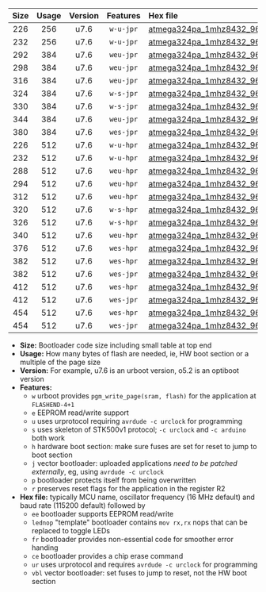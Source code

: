 |Size|Usage|Version|Features|Hex file|
|:-:|:-:|:-:|:-:|:--|
|226|256|u7.6|`w-u-jpr`|[atmega324pa_1mhz8432_9600bps_ur_vbl.hex](https://raw.githubusercontent.com/stefanrueger/urboot/main/bootloaders/atmega324pa/fcpu_1mhz8432/9600_bps/atmega324pa_1mhz8432_9600bps_ur_vbl.hex)|
|232|256|u7.6|`w-u-jpr`|[atmega324pa_1mhz8432_9600bps_lednop_ur_vbl.hex](https://raw.githubusercontent.com/stefanrueger/urboot/main/bootloaders/atmega324pa/fcpu_1mhz8432/9600_bps/atmega324pa_1mhz8432_9600bps_lednop_ur_vbl.hex)|
|292|384|u7.6|`weu-jpr`|[atmega324pa_1mhz8432_9600bps_ee_ur_vbl.hex](https://raw.githubusercontent.com/stefanrueger/urboot/main/bootloaders/atmega324pa/fcpu_1mhz8432/9600_bps/atmega324pa_1mhz8432_9600bps_ee_ur_vbl.hex)|
|298|384|u7.6|`weu-jpr`|[atmega324pa_1mhz8432_9600bps_ee_lednop_ur_vbl.hex](https://raw.githubusercontent.com/stefanrueger/urboot/main/bootloaders/atmega324pa/fcpu_1mhz8432/9600_bps/atmega324pa_1mhz8432_9600bps_ee_lednop_ur_vbl.hex)|
|316|384|u7.6|`weu-jpr`|[atmega324pa_1mhz8432_9600bps_ee_lednop_fr_ur_vbl.hex](https://raw.githubusercontent.com/stefanrueger/urboot/main/bootloaders/atmega324pa/fcpu_1mhz8432/9600_bps/atmega324pa_1mhz8432_9600bps_ee_lednop_fr_ur_vbl.hex)|
|324|384|u7.6|`w-s-jpr`|[atmega324pa_1mhz8432_9600bps_vbl.hex](https://raw.githubusercontent.com/stefanrueger/urboot/main/bootloaders/atmega324pa/fcpu_1mhz8432/9600_bps/atmega324pa_1mhz8432_9600bps_vbl.hex)|
|330|384|u7.6|`w-s-jpr`|[atmega324pa_1mhz8432_9600bps_lednop_vbl.hex](https://raw.githubusercontent.com/stefanrueger/urboot/main/bootloaders/atmega324pa/fcpu_1mhz8432/9600_bps/atmega324pa_1mhz8432_9600bps_lednop_vbl.hex)|
|344|384|u7.6|`weu-jpr`|[atmega324pa_1mhz8432_9600bps_ee_lednop_fr_ce_ur_vbl.hex](https://raw.githubusercontent.com/stefanrueger/urboot/main/bootloaders/atmega324pa/fcpu_1mhz8432/9600_bps/atmega324pa_1mhz8432_9600bps_ee_lednop_fr_ce_ur_vbl.hex)|
|380|384|u7.6|`wes-jpr`|[atmega324pa_1mhz8432_9600bps_ee_vbl.hex](https://raw.githubusercontent.com/stefanrueger/urboot/main/bootloaders/atmega324pa/fcpu_1mhz8432/9600_bps/atmega324pa_1mhz8432_9600bps_ee_vbl.hex)|
|226|512|u7.6|`w-u-hpr`|[atmega324pa_1mhz8432_9600bps_ur.hex](https://raw.githubusercontent.com/stefanrueger/urboot/main/bootloaders/atmega324pa/fcpu_1mhz8432/9600_bps/atmega324pa_1mhz8432_9600bps_ur.hex)|
|232|512|u7.6|`w-u-hpr`|[atmega324pa_1mhz8432_9600bps_lednop_ur.hex](https://raw.githubusercontent.com/stefanrueger/urboot/main/bootloaders/atmega324pa/fcpu_1mhz8432/9600_bps/atmega324pa_1mhz8432_9600bps_lednop_ur.hex)|
|288|512|u7.6|`weu-hpr`|[atmega324pa_1mhz8432_9600bps_ee_ur.hex](https://raw.githubusercontent.com/stefanrueger/urboot/main/bootloaders/atmega324pa/fcpu_1mhz8432/9600_bps/atmega324pa_1mhz8432_9600bps_ee_ur.hex)|
|294|512|u7.6|`weu-hpr`|[atmega324pa_1mhz8432_9600bps_ee_lednop_ur.hex](https://raw.githubusercontent.com/stefanrueger/urboot/main/bootloaders/atmega324pa/fcpu_1mhz8432/9600_bps/atmega324pa_1mhz8432_9600bps_ee_lednop_ur.hex)|
|312|512|u7.6|`weu-hpr`|[atmega324pa_1mhz8432_9600bps_ee_lednop_fr_ur.hex](https://raw.githubusercontent.com/stefanrueger/urboot/main/bootloaders/atmega324pa/fcpu_1mhz8432/9600_bps/atmega324pa_1mhz8432_9600bps_ee_lednop_fr_ur.hex)|
|320|512|u7.6|`w-s-hpr`|[atmega324pa_1mhz8432_9600bps.hex](https://raw.githubusercontent.com/stefanrueger/urboot/main/bootloaders/atmega324pa/fcpu_1mhz8432/9600_bps/atmega324pa_1mhz8432_9600bps.hex)|
|326|512|u7.6|`w-s-hpr`|[atmega324pa_1mhz8432_9600bps_lednop.hex](https://raw.githubusercontent.com/stefanrueger/urboot/main/bootloaders/atmega324pa/fcpu_1mhz8432/9600_bps/atmega324pa_1mhz8432_9600bps_lednop.hex)|
|340|512|u7.6|`weu-hpr`|[atmega324pa_1mhz8432_9600bps_ee_lednop_fr_ce_ur.hex](https://raw.githubusercontent.com/stefanrueger/urboot/main/bootloaders/atmega324pa/fcpu_1mhz8432/9600_bps/atmega324pa_1mhz8432_9600bps_ee_lednop_fr_ce_ur.hex)|
|376|512|u7.6|`wes-hpr`|[atmega324pa_1mhz8432_9600bps_ee.hex](https://raw.githubusercontent.com/stefanrueger/urboot/main/bootloaders/atmega324pa/fcpu_1mhz8432/9600_bps/atmega324pa_1mhz8432_9600bps_ee.hex)|
|382|512|u7.6|`wes-hpr`|[atmega324pa_1mhz8432_9600bps_ee_lednop.hex](https://raw.githubusercontent.com/stefanrueger/urboot/main/bootloaders/atmega324pa/fcpu_1mhz8432/9600_bps/atmega324pa_1mhz8432_9600bps_ee_lednop.hex)|
|382|512|u7.6|`wes-jpr`|[atmega324pa_1mhz8432_9600bps_ee_lednop_vbl.hex](https://raw.githubusercontent.com/stefanrueger/urboot/main/bootloaders/atmega324pa/fcpu_1mhz8432/9600_bps/atmega324pa_1mhz8432_9600bps_ee_lednop_vbl.hex)|
|412|512|u7.6|`wes-hpr`|[atmega324pa_1mhz8432_9600bps_ee_lednop_fr.hex](https://raw.githubusercontent.com/stefanrueger/urboot/main/bootloaders/atmega324pa/fcpu_1mhz8432/9600_bps/atmega324pa_1mhz8432_9600bps_ee_lednop_fr.hex)|
|412|512|u7.6|`wes-jpr`|[atmega324pa_1mhz8432_9600bps_ee_lednop_fr_vbl.hex](https://raw.githubusercontent.com/stefanrueger/urboot/main/bootloaders/atmega324pa/fcpu_1mhz8432/9600_bps/atmega324pa_1mhz8432_9600bps_ee_lednop_fr_vbl.hex)|
|454|512|u7.6|`wes-hpr`|[atmega324pa_1mhz8432_9600bps_ee_lednop_fr_ce.hex](https://raw.githubusercontent.com/stefanrueger/urboot/main/bootloaders/atmega324pa/fcpu_1mhz8432/9600_bps/atmega324pa_1mhz8432_9600bps_ee_lednop_fr_ce.hex)|
|454|512|u7.6|`wes-jpr`|[atmega324pa_1mhz8432_9600bps_ee_lednop_fr_ce_vbl.hex](https://raw.githubusercontent.com/stefanrueger/urboot/main/bootloaders/atmega324pa/fcpu_1mhz8432/9600_bps/atmega324pa_1mhz8432_9600bps_ee_lednop_fr_ce_vbl.hex)|

- **Size:** Bootloader code size including small table at top end
- **Usage:** How many bytes of flash are needed, ie, HW boot section or a multiple of the page size
- **Version:** For example, u7.6 is an urboot version, o5.2 is an optiboot version
- **Features:**
  + `w` urboot provides `pgm_write_page(sram, flash)` for the application at `FLASHEND-4+1`
  + `e` EEPROM read/write support
  + `u` uses urprotocol requiring `avrdude -c urclock` for programming
  + `s` uses skeleton of STK500v1 protocol; `-c urclock` and `-c arduino` both work
  + `h` hardware boot section: make sure fuses are set for reset to jump to boot section
  + `j` vector bootloader: uploaded applications *need to be patched externally*, eg, using `avrdude -c urclock`
  + `p` bootloader protects itself from being overwritten
  + `r` preserves reset flags for the application in the register R2
- **Hex file:** typically MCU name, oscillator frequency (16 MHz default) and baud rate (115200 default) followed by
  + `ee` bootloader supports EEPROM read/write
  + `lednop` "template" bootloader contains `mov rx,rx` nops that can be replaced to toggle LEDs
  + `fr` bootloader provides non-essential code for smoother error handing
  + `ce` bootloader provides a chip erase command
  + `ur` uses urprotocol and requires `avrdude -c urclock` for programming
  + `vbl` vector bootloader: set fuses to jump to reset, not the HW boot section
